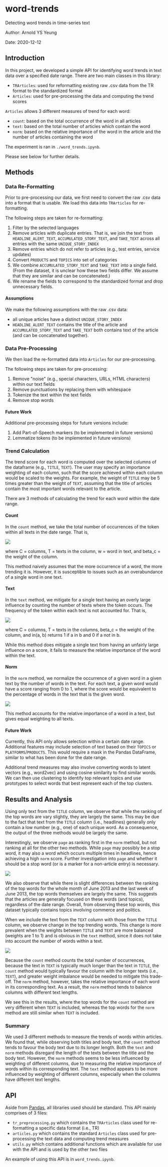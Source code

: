 # word-trends
Detecting word trends in time-series text

Author: Arnold YS Yeung

Date: 2020-12-12

## Introduction
In this project, we developed a simple API for identifying word trends in text data over a specified date range. There are two main classes in this library:
- `TRArticles`: used for reformatting existing raw .csv data from the TR format to the standardized format
- `Articles`: used for pre-processing the data and computing the trend scores

`Articles` allows 3 different measures of trend for each word:
- `count`: based on the total occurrence of the word in all articles
- `text`: based on the total number of articles which contain the word
- `norm`: based on the relative importance of the word in the article and the number of articles containing the word

The experiment is ran in `./word_trends.ipynb`.

Please see below for further details.

## Methods

### Data Re-Formatting
Prior to pre-processing our data, we first need to convert the raw .csv data into a format that is usable.  We load this data into `TRArticles` for re-formatting.  

The following steps are taken for re-formatting:
1. Filter by the selected languages
2. Remove articles with duplicate entries.  That is, we join the text from `HEADLINE_ALERT_TEXT`, `ACCUMULATED_STORY_TEXT`, and `TAKE_TEXT` across all entries with the same `UNIQUE_STORY_INDEX`
3. Remove entries which do not refer to articles (e.g., test entries, service updates)
4. Convert `PRODUCTS` and `TOPICS` into set of categories
5. We combine `ACCUMULATED_STORY_TEXT` and `TAKE_TEXT` into a single field. (From the dataset, it is unclear how these two fields differ. We assume that they are similar and can be concatenated.)
6. We rename the fields to correspond to the standardized format and drop unnecessary fields.

#### Assumptions
We make the following assumptions with the raw .csv data:
- all unique articles have a distinct `UNIQUE_STORY_INDEX`
- `HEADLINE_ALERT_TEXT` contains the title of the article and `ACCUMULATED_STORY_TEXT` and `TAKE_TEXT` both contains text of the article (and can be concatenated together).

### Data Pre-Processing
We then load the re-formatted data into `Articles` for our pre-processing.  

The following steps are taken for pre-processing:
1. Remove "noise" (e.g., special characters, URLs, HTML characters) within our text fields
2. Remove punctuations by replacing them with whitespace
3. Tokenize the text within the text fields
4. Remove stop words

#### Future Work
Additional pre-processing steps for future versions include:
1. Add Part-of-Speech markers (to be implemented in future versions)
2. Lemmatize tokens (to be implemented in future versions)

### Trend Calculation

The trend score for each word is computed over the selected columns of the dataframe (e.g., `TITLE`, `TEXT`). The user may specify an importance weighting of each column, such that the score achieved within each column would be scaled to the weights.  For example, the weight of `TITLE` may be 5 times greater than the weight of `TEXT`, assuming that the title of articles contain the most important words relevant to the article.

There are 3 methods of calculating the trend for each word within the date range.

#### Count
In the `count` method, we take the total number of occurrences of the token within all texts in the date range.  That is,

<img src="./images/score.PNG" />

where C = columns, T = texts in the column, w = word in text, and beta_c = the weight of the column.

This method naively assumes that the more occurrence of a word, the more trending it is. However, it is susceptible to issues such as an overabundance of a single word in one text.

#### Text
In the `text` method, we mitigate for a single text having an overly large influence by counting the number of texts where the token occurs. The frequency of the token within each text is not accounted for.  That is,

<img src="./images/score2.PNG" />

where C = columns, T = texts in the columns, beta_c = the weight of the column, and in(a, b) returns 1 if a in b and 0 if a not in b.

While this method does mitigate a single text from having an unfairly large influence on a score, it fails to measure the relative importance of the word within the text.

#### Norm
In the `norm` method, we normalize the occurrence of a given word in a given text by the number of words in the text. For each text, a given word would have a score ranging from 0 to 1, where the score would be equivalent to the percentage of words in the text that is the given word.

<img src="./images/score3.png" />

This method accounts for the relative importance of a word in a text, but gives equal weighting to all texts.

#### Future Work
Currently, this API only allows selection within a certain date range. Additional features may include selection of text based on their `TOPICS` or `PLATFORMS`/`PRODUCTS`.  This would require a mask in the Pandas DataFrame, similar to what has been done for the date range.

Additional trend measures may also involve converting words to latent vectors (e.g., word2vec) and using cosine similarity to find similar words.  We can then use clustering to identify top relevant topics and use prototypes to select words that best represent each of the top clusters.

## Results and Analysis

Using only text from the `TITLE` column, we observe that while the ranking of the top words are vary slightly, they are largely the same. This may be due to the fact that text from the `TITLE` column (i.e., headlines) generally only contain a low number (e.g., one) of each unique word. As a consequence, the output of the three methods would be largely the same.  

Interestingly, we observe `page` as ranking first in the `norm` method, but not ranking at all for the other two methods. While `page` may possibly be a stop word, it may also a word which occurs multiple times in headlines, hence achieving a high `norm` score.  Further investigation into `page` and whether it should be a stop word (or is a marker for a non-article entry) is necessary.

<img src="./images/title.png" />

We also observe that while there is slight differences between the ranking of the top words for the whole month of June 2013 and the last week of June 2013, the top words themselves are largely the same.  This suggests that the articles are generally focused on these words (and topics), regardless of the date range. Overall, from observing these top words, this dataset typically contains topics involving commerce and politics.

When we include the text from the `TEXT` column with those from the `TITLE` column, we observe change in the top trending words. This change is more prevalent when the weights between `TITLE` and `TEXT` are more balanced (weights are 1 to 1) and is obvious in the `text` method, since it does not take into account the number of words within a text. 

<img src="./images/title_text.png" />

Because the `count` method counts the total number of occurrences, because the text in `TEXT` is typically much longer than the text in `TITLE`, the `count` method would typically favour the column with the longer texts (i.e., `TEXT`), and greater weight imbalance would be needed to mitigate this trade-off.  The `norm` method, however, takes the relative importance of each word in its corresponding text.  As a result, the `norm` method tends to balance columns with different text lengths.  

We see this in the results, where the top words for the `count` method are very different when `TEXT` is included, whereas the top words for the `norm` method are still similar when `TEXT` is included.

### Summary

We used 3 different methods to measure the trends of words within articles. We found that, while observing both titles and body text, the `count` method tends to favour the body text due to its longer length. Both the `text` and `norm` methods disregard the length of the texts between the title and the body text.  However, the `norm` methods seems to be less influenced by weighting of different columns, due to measuring the relative importance of words within its corresponding text. The `text` method appears to be more influenced by weighting of different columns, especially when the columns have different text lengths.

## API
Aside from <a href="https://pandas.pydata.org/">Pandas</a>, all libraries used should be standard.
This API mainly comprises of 3 files:
- `tr_preprocessing.py` which contains the `TRArticles` class used for re-formatting a specific data format (i.e., TR)
- `articles.py` which contains the standard `Articles` class used for pre-processing the text data and computing trend measures
- `utils.py` which contains additional functions which are available for use with the API and is used by the other two files

An example of using this API is in `word_trends.ipynb`.

